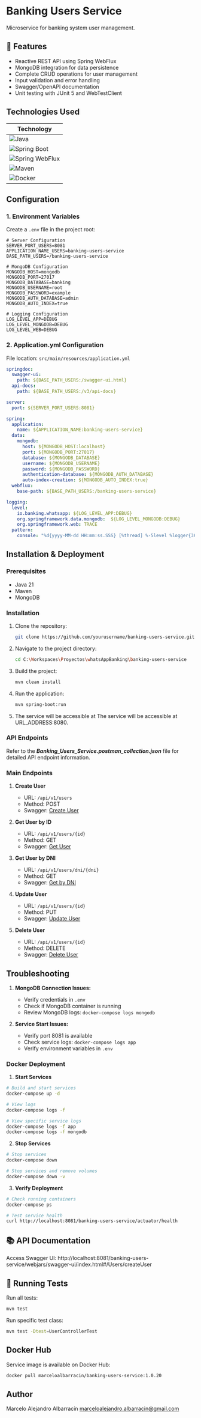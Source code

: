# Banking Users Service

Microservice for banking system user management.

## 🚀 Features
- Reactive REST API using Spring WebFlux
- MongoDB integration for data persistence
- Complete CRUD operations for user management
- Input validation and error handling
- Swagger/OpenAPI documentation
- Unit testing with JUnit 5 and WebTestClient

## Technologies Used
| Technology         |
|--------------------|
| ![Java](https://img.shields.io/badge/Java-21-007396?logo=java&logoColor=white)               |
| ![Spring Boot](https://img.shields.io/badge/Spring%20Boot-3.3.3-6DB33F?logo=spring-boot&logoColor=white)        |
| ![Spring WebFlux](https://img.shields.io/badge/Spring%20WebFlux-3.3.3-6DB33F?logo=spring&logoColor=white)    |
| ![Maven](https://img.shields.io/badge/Maven-3.6.3-C71A36?logo=apache-maven&logoColor=white)              |
| ![Docker](https://img.shields.io/badge/Docker-20.10.7-2496ED?logo=docker&logoColor=white)              |


## Configuration

### 1. Environment Variables

Create a `.env` file in the project root:

```env
# Server Configuration
SERVER_PORT_USERS=8081
APPLICATION_NAME_USERS=banking-users-service
BASE_PATH_USERS=/banking-users-service

# MongoDB Configuration
MONGODB_HOST=mongodb
MONGODB_PORT=27017
MONGODB_DATABASE=banking
MONGODB_USERNAME=root
MONGODB_PASSWORD=example
MONGODB_AUTH_DATABASE=admin
MONGODB_AUTO_INDEX=true

# Logging Configuration
LOG_LEVEL_APP=DEBUG
LOG_LEVEL_MONGODB=DEBUG
LOG_LEVEL_WEB=DEBUG 
```

### 2. Application.yml Configuration

File location: `src/main/resources/application.yml`

```yaml
springdoc:
  swagger-ui:
    path: ${BASE_PATH_USERS:/swagger-ui.html}
  api-docs:
    path: ${BASE_PATH_USERS:/v3/api-docs}

server:
  port: ${SERVER_PORT_USERS:8081}

spring:
  application:
    name: ${APPLICATION_NAME:banking-users-service}
  data:
    mongodb:
      host: ${MONGODB_HOST:localhost}
      port: ${MONGODB_PORT:27017}
      database: ${MONGODB_DATABASE}
      username: ${MONGODB_USERNAME}
      password: ${MONGODB_PASSWORD}
      authentication-database: ${MONGODB_AUTH_DATABASE}
      auto-index-creation: ${MONGODB_AUTO_INDEX:true}
  webflux:
    base-path: ${BASE_PATH_USERS:/banking-users-service}

logging:
  level:
    io.banking.whatsapp: ${LOG_LEVEL_APP:DEBUG}
    org.springframework.data.mongodb:  ${LOG_LEVEL_MONGODB:DEBUG}
    org.springframework.web: TRACE
  pattern:
    console: "%d{yyyy-MM-dd HH:mm:ss.SSS} [%thread] %-5level %logger{36} - %msg%n"
```

## Installation & Deployment

### Prerequisites
- Java 21
- Maven
- MongoDB

### Installation
1. Clone the repository:
   ```bash
   git clone https://github.com/yourusername/banking-users-service.git

2. Navigate to the project directory:
   ```bash
   cd C:\Workspaces\Proyectos\whatsAppBanking\banking-users-service

3. Build the project:
   ```bash
   mvn clean install

4. Run the application:
   ```bash
   mvn spring-boot:run

5. The service will be accessible at  The service will be accessible at URL_ADDRESS:8080. 

### API Endpoints
 Refer to the ***Banking_Users_Service.postman_collection.json*** file for detailed API endpoint information.

### Main Endpoints

1. **Create User**
   - URL: `/api/v1/users`
   - Method: POST
   - Swagger: [Create User](http://localhost:8081/banking-users-service/webjars/swagger-ui/index.html#/Users/createUser)

2. **Get User by ID**
   - URL: `/api/v1/users/{id}`
   - Method: GET
   - Swagger: [Get User](http://localhost:8081/banking-users-service/webjars/swagger-ui/index.html#/Users/getUserById)

3. **Get User by DNI**
   - URL: `/api/v1/users/dni/{dni}`
   - Method: GET
   - Swagger: [Get by DNI](http://localhost:8081/banking-users-service/webjars/swagger-ui/index.html#/Users/getUserByDni)

4. **Update User**
   - URL: `/api/v1/users/{id}`
   - Method: PUT
   - Swagger: [Update User](http://localhost:8081/banking-users-service/webjars/swagger-ui/index.html#/Users/updateUser)

5. **Delete User**
   - URL: `/api/v1/users/{id}`
   - Method: DELETE
   - Swagger: [Delete User](http://localhost:8081/banking-users-service/webjars/swagger-ui/index.html#/Users/deleteUser)

## Troubleshooting

1. **MongoDB Connection Issues:**
   - Verify credentials in `.env`
   - Check if MongoDB container is running
   - Review MongoDB logs: `docker-compose logs mongodb`

2. **Service Start Issues:**
   - Verify port 8081 is available
   - Check service logs: `docker-compose logs app`
   - Verify environment variables in `.env`

### Docker Deployment

1. **Start Services**
```bash
# Build and start services
docker-compose up -d

# View logs
docker-compose logs -f

# View specific service logs
docker-compose logs -f app
docker-compose logs -f mongodb
```

2. **Stop Services**
```bash
# Stop services
docker-compose down

# Stop services and remove volumes
docker-compose down -v
```

3. **Verify Deployment**
```bash
# Check running containers
docker-compose ps

# Test service health
curl http://localhost:8081/banking-users-service/actuator/health
```

## 📚 API Documentation

Access Swagger UI: http://localhost:8081/banking-users-service/webjars/swagger-ui/index.html#/Users/createUser


## 🧪 Running Tests

Run all tests:
```bash
mvn test
```

Run specific test class:
```bash
mvn test -Dtest=UserControllerTest
```



## Docker Hub

Service image is available on Docker Hub:
```bash
docker pull marceloalbarracin/banking-users-service:1.0.20
```

## Author
Marcelo Alejandro Albarracín
marceloalejandro.albarracin@gmail.com




